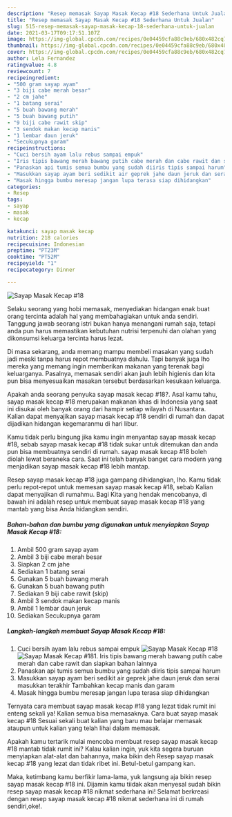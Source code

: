 ```yaml
---
description: "Resep memasak Sayap Masak Kecap #18 Sederhana Untuk Jualan"
title: "Resep memasak Sayap Masak Kecap #18 Sederhana Untuk Jualan"
slug: 515-resep-memasak-sayap-masak-kecap-18-sederhana-untuk-jualan
date: 2021-03-17T09:17:51.107Z
image: https://img-global.cpcdn.com/recipes/0e04459cfa88c9eb/680x482cq70/sayap-masak-kecap-18-foto-resep-utama.jpg
thumbnail: https://img-global.cpcdn.com/recipes/0e04459cfa88c9eb/680x482cq70/sayap-masak-kecap-18-foto-resep-utama.jpg
cover: https://img-global.cpcdn.com/recipes/0e04459cfa88c9eb/680x482cq70/sayap-masak-kecap-18-foto-resep-utama.jpg
author: Lela Fernandez
ratingvalue: 4.8
reviewcount: 7
recipeingredient:
- "500 gram sayap ayam"
- "3 biji cabe merah besar"
- "2 cm jahe"
- "1 batang serai"
- "5 buah bawang merah"
- "5 buah bawang putih"
- "9 biji cabe rawit skip"
- "3 sendok makan kecap manis"
- "1 lembar daun jeruk"
- "Secukupnya garam"
recipeinstructions:
- "Cuci bersih ayam lalu rebus sampai empuk"
- "Iris tipis bawang merah bawang putih cabe merah dan cabe rawit dan siapkan bahan lainnya"
- "Panaskan api tumis semua bumbu yang sudah diiris tipis sampai harum"
- "Masukkan sayap ayam beri sedikit air geprek jahe daun jeruk dan serai masukkan terakhir Tambahkan kecap manis dan garam"
- "Masak hingga bumbu meresap jangan lupa terasa siap dihidangkan"
categories:
- Resep
tags:
- sayap
- masak
- kecap

katakunci: sayap masak kecap 
nutrition: 218 calories
recipecuisine: Indonesian
preptime: "PT23M"
cooktime: "PT52M"
recipeyield: "1"
recipecategory: Dinner

---
```



![Sayap Masak Kecap #18](https://img-global.cpcdn.com/recipes/0e04459cfa88c9eb/680x482cq70/sayap-masak-kecap-18-foto-resep-utama.jpg)

Selaku seorang yang hobi memasak, menyediakan hidangan enak buat orang tercinta adalah hal yang membahagiakan untuk anda sendiri. Tanggung jawab seorang istri bukan hanya menangani rumah saja, tetapi anda pun harus memastikan kebutuhan nutrisi terpenuhi dan olahan yang dikonsumsi keluarga tercinta harus lezat.

Di masa  sekarang, anda memang mampu membeli masakan yang sudah jadi meski tanpa harus repot membuatnya dahulu. Tapi banyak juga lho mereka yang memang ingin memberikan makanan yang terenak bagi keluarganya. Pasalnya, memasak sendiri akan jauh lebih higienis dan kita pun bisa menyesuaikan masakan tersebut berdasarkan kesukaan keluarga. 



Apakah anda seorang penyuka sayap masak kecap #18?. Asal kamu tahu, sayap masak kecap #18 merupakan makanan khas di Indonesia yang saat ini disukai oleh banyak orang dari hampir setiap wilayah di Nusantara. Kalian dapat menyajikan sayap masak kecap #18 sendiri di rumah dan dapat dijadikan hidangan kegemaranmu di hari libur.

Kamu tidak perlu bingung jika kamu ingin menyantap sayap masak kecap #18, sebab sayap masak kecap #18 tidak sukar untuk ditemukan dan anda pun bisa membuatnya sendiri di rumah. sayap masak kecap #18 boleh diolah lewat beraneka cara. Saat ini telah banyak banget cara modern yang menjadikan sayap masak kecap #18 lebih mantap.

Resep sayap masak kecap #18 juga gampang dihidangkan, lho. Kamu tidak perlu repot-repot untuk memesan sayap masak kecap #18, sebab Kalian dapat menyajikan di rumahmu. Bagi Kita yang hendak mencobanya, di bawah ini adalah resep untuk membuat sayap masak kecap #18 yang mantab yang bisa Anda hidangkan sendiri.

<!--inarticleads1-->

##### Bahan-bahan dan bumbu yang digunakan untuk menyiapkan Sayap Masak Kecap #18:

1. Ambil 500 gram sayap ayam
1. Ambil 3 biji cabe merah besar
1. Siapkan 2 cm jahe
1. Sediakan 1 batang serai
1. Gunakan 5 buah bawang merah
1. Gunakan 5 buah bawang putih
1. Sediakan 9 biji cabe rawit (skip)
1. Ambil 3 sendok makan kecap manis
1. Ambil 1 lembar daun jeruk
1. Sediakan Secukupnya garam




<!--inarticleads2-->

##### Langkah-langkah membuat Sayap Masak Kecap #18:

1. Cuci bersih ayam lalu rebus sampai empuk
<img src="https://img-global.cpcdn.com/steps/01aa92593b19b561/160x128cq70/sayap-masak-kecap-18-langkah-memasak-1-foto.jpg" alt="Sayap Masak Kecap #18"><img src="https://img-global.cpcdn.com/steps/d9e644888fcf6eff/160x128cq70/sayap-masak-kecap-18-langkah-memasak-1-foto.jpg" alt="Sayap Masak Kecap #18">1. Iris tipis bawang merah bawang putih cabe merah dan cabe rawit dan siapkan bahan lainnya
1. Panaskan api tumis semua bumbu yang sudah diiris tipis sampai harum
1. Masukkan sayap ayam beri sedikit air geprek jahe daun jeruk dan serai masukkan terakhir Tambahkan kecap manis dan garam
1. Masak hingga bumbu meresap jangan lupa terasa siap dihidangkan




Ternyata cara membuat sayap masak kecap #18 yang lezat tidak rumit ini enteng sekali ya! Kalian semua bisa memasaknya. Cara buat sayap masak kecap #18 Sesuai sekali buat kalian yang baru mau belajar memasak ataupun untuk kalian yang telah lihai dalam memasak.

Apakah kamu tertarik mulai mencoba membuat resep sayap masak kecap #18 mantab tidak rumit ini? Kalau kalian ingin, yuk kita segera buruan menyiapkan alat-alat dan bahannya, maka bikin deh Resep sayap masak kecap #18 yang lezat dan tidak ribet ini. Betul-betul gampang kan. 

Maka, ketimbang kamu berfikir lama-lama, yuk langsung aja bikin resep sayap masak kecap #18 ini. Dijamin kamu tiidak akan menyesal sudah bikin resep sayap masak kecap #18 nikmat sederhana ini! Selamat berkreasi dengan resep sayap masak kecap #18 nikmat sederhana ini di rumah sendiri,oke!.

